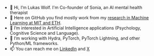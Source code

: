 - 👋 Hi, I’m Lukas Wolf. I'm Co-founder of Sonia, an AI mental health therapist
- 🔬 Here on GitHub you find mostly work from my [research in Machine Learning at MIT and ETH](https://scholar.google.com/citations?user=_FvMBFIAAAAJ&hl=en).
- 👀 I’m interested in Artificial Intelligence applications (Psychology, Cognitive Science and Language). 
- 🌱 I’m  working with Hydra, PyTorch, PyTorch Lightning, and other Python/ML frameworks. 
- 📫 You can reach me on [LinkedIn](https://www.linkedin.com/in/lukas-wo/) and [X](https://twitter.com/lukaswolf_)

<!---
lu-wo/lu-wo is a ✨ special ✨ repository because its `README.md` (this file) appears on your GitHub profile.
You can click the Preview link to take a look at your changes.
--->

